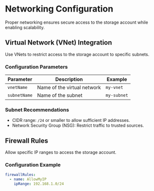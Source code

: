 # Networking Configuration

Proper networking ensures secure access to the storage account while enabling scalability.

## Virtual Network (VNet) Integration
Use VNets to restrict access to the storage account to specific subnets.

### Configuration Parameters
| Parameter    | Description                           | Example              |
|--------------|---------------------------------------|----------------------|
| `vnetName`   | Name of the virtual network           | `my-vnet`           |
| `subnetName` | Name of the subnet                   | `my-subnet`         |

### Subnet Recommendations
- CIDR range: `/24` or smaller to allow sufficient IP addresses.
- Network Security Group (NSG): Restrict traffic to trusted sources.

## Firewall Rules
Allow specific IP ranges to access the storage account.

### Configuration Example
```yaml
firewallRules:
  - name: AllowMyIP
    ipRange: 192.168.1.0/24